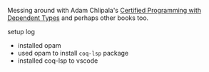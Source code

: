 Messing around with Adam Chlipala's [Certified Programming with Dependent Types](http://adam.chlipala.net/cpdt/) and perhaps other books too.

setup log

* installed opam
* used opam to install `coq-lsp`  package
* installed coq-lsp to vscode